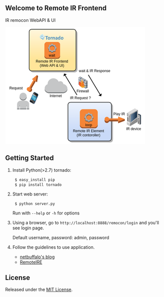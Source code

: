 ## Welcome to Remote IR Frontend

IR remocon WebAPI & UI

![ overview ](./images/overview.png "overview")

## Getting Started

1. Install Python(>2.7) tornado:

        $ easy_install pip
        $ pip install tornado

2. Start web server:

        $ python server.py

   Run with `--help` or `-h` for options


3. Using a browser, go to `http://localhost:8888/remocon/login` and you'll see login page.

   Default username, password: admin, password

4. Follow the guidelines to use application.

    * [netbuffalo's blog](http://netbuffalo.doorblog.jp/)
    * [RemoteIRE](https://github.com/netbuffalo/RemoteIRE)


## License

Released under the [MIT License](http://www.opensource.org/licenses/MIT).

